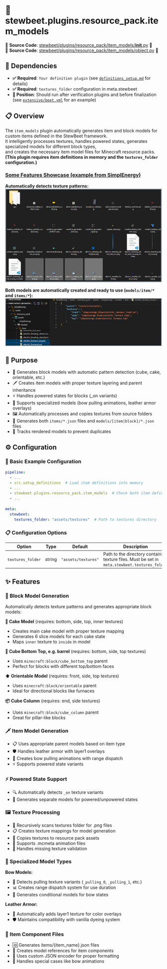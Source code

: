 
# 🎨 stewbeet.plugins.resource_pack.item_models

📄 **Source Code**: [stewbeet/plugins/resource_pack/item_models/__init__.py](../../python_package/stewbeet/plugins/resource_pack/item_models/__init__.py) 🔗<br>
📄 **Source Code**: [stewbeet/plugins/resource_pack/item_models/object.py](../../python_package/stewbeet/plugins/resource_pack/item_models/object.py) 🔗<br>

## 🔗 Dependencies
- **✅ Required**: `Your definition plugin` (see [`definitions_setup.md`](../definitions_setup.md) for details)
- **✅ Required**: `textures_folder` configuration in meta.stewbeet
- **📍 Position**: Should run after verification plugins and before finalization<br>
(see [`extensive/beet.yml`](../../templates/extensive/beet.yml) for an example)

## 📋 Overview
The `item_models` plugin automatically generates item and block models for custom items defined in the StewBeet framework.<br>
It intelligently processes textures, handles powered states, generates specialized models for different block types,<br>
and creates the necessary item model files for Minecraft resource packs.<br>
**(This plugin requires item definitions in memory and the `textures_folder` configuration.)**

### <u>Some Features Showcase (example from [SimplEnergy](https://github.com/Stoupy51/SimplEnergy/tree/main/assets/textures/))</u>

**Automatically detects texture patterns:**<br>
<img src="img/resource_pack.item_models.pattern_detection.jpg">

**Both models are automatically created and ready to use (`models/item/*` and `items/*`):**<br>
<img src="img/resource_pack.item_models.result.jpg">

## 🎯 Purpose
- 🧊 Generates block models with automatic pattern detection (cube, cake, orientable, etc.)
- 🗡️ Creates item models with proper texture layering and parent inheritance
- ⚡ Handles powered states for blocks (_on variants)
- 🏹 Supports specialized models (bow pulling animations, leather armor overlays)
- 🖼️ Automatically processes and copies textures from source folders
- 📄 Generates both `items/*.json` files and `models/[item|block]/*.json` files
- 🎯 Tracks rendered models to prevent duplicates

## ⚙️ Configuration

### 🎯 Basic Example Configuration
```yaml
pipeline:
  - ...
  - src.setup_definitions  # Load item definitions into memory
  - ...
  - stewbeet.plugins.resource_pack.item_models  # Check both item definitions and your textures to generate models
  - ...

meta:
  stewbeet:
    textures_folder: "assets/textures"  # Path to textures directory
```

### 📋 Configuration Options

| Option | Type | Default | Description |
|--------|------|---------|-------------|
| `textures_folder` | string | `"assets/textures"` | Path to the directory containing texture files. Must be set in `meta.stewbeet.textures_folder` |

## ✨ Features

### 🧊 Block Model Generation
Automatically detects texture patterns and generates appropriate block models:

**🍰 Cake Model** (requires: bottom, side, top, inner textures)
- Creates main cake model with proper texture mapping
- Generates 6 slice models for each cake state
- Maps `inner` texture to `inside` in model

**🔲 Cube Bottom Top, e.g. barrel** (requires: bottom, side, top textures)
- Uses `minecraft:block/cube_bottom_top` parent
- Perfect for blocks with different top/bottom faces

**⬆️ Orientable Model** (requires: front, side, top textures)
- Uses `minecraft:block/orientable` parent
- Ideal for directional blocks like furnaces

**📦 Cube Column** (requires: end, side textures)
- Uses `minecraft:block/cube_column` parent
- Great for pillar-like blocks

### 🗡️ Item Model Generation
- 📋 Uses appropriate parent models based on item type
- 🛡️ Handles leather armor with layer1 overlays
- 🏹 Creates bow pulling animations with range dispatch
- ⚡ Supports powered state variants

### ⚡ Powered State Support
- 🔍 Automatically detects `_on` texture variants
- 🔄 Generates separate models for powered/unpowered states

### 🖼️ Texture Processing
- 📁 Recursively scans textures folder for .png files
- 📋 Creates texture mappings for model generation
- 🔄 Copies textures to resource pack assets
- 📝 Supports .mcmeta animation files
- 🚫 Handles missing texture validation

### 🏹 Specialized Model Types
**Bow Models:**
- 🎯 Detects pulling texture variants (`_pulling_0`, `_pulling_1`, etc.)
- 📊 Creates range dispatch system for use duration
- 🔄 Generates conditional models for bow states

**Leather Armor:**
- 🎨 Automatically adds layer1 texture for color overlays
- 🛡️ Maintains compatibility with vanilla dyeing system

### 📄 Item Component Files
- 🆔 Generates items/{item_name}.json files
- 🎯 Creates model references for item components
- 🔧 Uses custom JSON encoder for proper formatting
- 🏹 Handles special cases like bow animations

